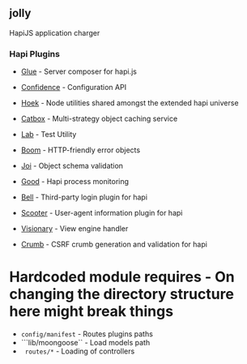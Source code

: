 ## jolly
HapiJS application charger

### Hapi Plugins 
- [Glue](https://github.com/hapijs/glue) - Server composer for hapi.js
- [Confidence](https://github.com/hapijs/confidence) - Configuration API
- [Hoek](https://github.com/hapijs/hoek) - Node utilities shared amongst the extended hapi universe
- [Catbox](https://github.com/hapijs/catbox) - Multi-strategy object caching service
- [Lab](https://github.com/hapijs/lab) - Test Utility

- [Boom](https://github.com/hapijs/boom) - HTTP-friendly error objects
- [Joi](https://github.com/hapijs/joi) - Object schema validation
- [Good](https://github.com/hapijs/good) - Hapi process monitoring
- [Bell](https://github.com/hapijs/bell) - Third-party login plugin for hapi
- [Scooter](https://github.com/hapijs/scooter) - User-agent information plugin for hapi
- [Visionary](https://github.com/hapijs/visionary)  - View engine handler
- [Crumb](https://github.com/hapijs/crumb) - CSRF crumb generation and validation for hapi



# Hardcoded module requires - On changing the directory structure here might break things 
- ```config/manifest``` - Routes plugins paths
- ```lib/moongoose`` - Load models path
- ``` routes/*``` - Loading of controllers



